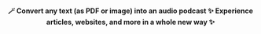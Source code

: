 <p style="text-align:center">
  <strong>🪄 Convert any text (as PDF or image) into an audio podcast ✨ Experience articles, websites, and more in a whole new way ✨</strong>
</p>
